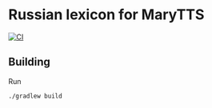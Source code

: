Russian lexicon for MaryTTS
===========================

[![CI](https://github.com/marytts/marytts-lexicon-ru/actions/workflows/main.yml/badge.svg)](https://github.com/marytts/marytts-lexicon-ru/actions/workflows/main.yml)

Building
--------

Run

    ./gradlew build

